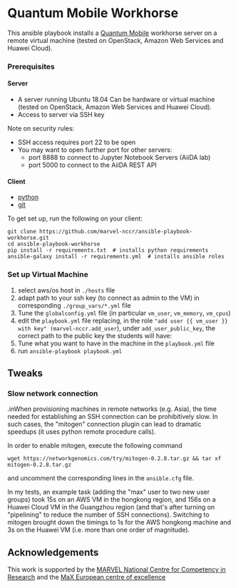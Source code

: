 # Quantum Mobile Workhorse

This ansible playbook installs a 
[Quantum Mobile](https://github.com/marvel-nccr/quantum-mobile)
workhorse server on a remote virtual machine (tested on OpenStack, Amazon Web Services and Huawei Cloud).

### Prerequisites

#### Server
- A server running Ubuntu 18.04 
  Can be hardware or virtual machine (tested on OpenStack, Amazon Web Services and Huawei Cloud).
- Access to server via SSH key

Note on security rules:
- SSH access requires port 22 to be open
- You may want to open further port for other servers:
  - port 8888 to connect to Jupyter Notebook Servers (AiiDA lab)
  - port 5000 to connect to the AiiDA REST API

#### Client
- [python](https://www.python.org/)
- [git](https://git-scm.com)

To get set up, run the following on your client:
```
git clone https://github.com/marvel-nccr/ansible-playbook-workhorse.git
cd ansible-playbook-workhorse
pip install -r requirements.txt  # installs python requirements
ansible-galaxy install -r requirements.yml  # installs ansible roles
```

### Set up Virtual Machine

1. select aws/os host in `./hosts` file
1. adapt path to your ssh key (to connect as admin to the VM)
   in corresponding `./group_vars/*.yml` file
1. Tune the `globalconfig.yml` file (in particular `vm_user`, `vm_memory`, `vm_cpus`)
1. edit the `playbook.yml` file replacing, in the role `"add user {{ vm_user }} with key" (marvel-nccr.add_user`),
   under `add_user_public_key`, the correct path to the public key the students will have: 
1. Tune what you want to have in the machine in the `playbook.yml` file
1. run `ansible-playbook playbook.yml`

## Tweaks

### Slow network connection

.inWhen provisioning machines in remote networks (e.g. Asia), the time needed for establishing an SSH connection can be prohibitively slow.
In such cases, the "mitogen" connection plugin can lead to dramatic speedups (it uses python remote procedure calls).

In order to enable mitogen, execute the following command
```
wget https://networkgenomics.com/try/mitogen-0.2.8.tar.gz && tar xf mitogen-0.2.8.tar.gz
```
and uncomment the corresponding lines in the `ansible.cfg` file.

In my tests, an example task (adding the "max" user to two new user groups) took 15s on an AWS VM in the hongkong region, and 156s on a Huawei Cloud VM in the Guangzhou region (and that's after turning on "pipelining" to reduce the number of SSH connections).
Switching to mitogen brought down the timings to 1s for the AWS hongkong machine and 3s on the Huawei VM (i.e. more than one order of magnitude).

## Acknowledgements

This work is supported by the [MARVEL National Centre for Competency in
Research](http://nccr-marvel.ch) and the [MaX European centre of
excellence](http://www.max-centre.eu/)
